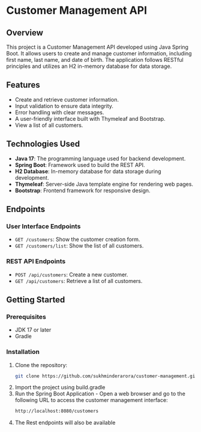 # Customer Management API

## Overview
This project is a Customer Management API developed using Java Spring Boot. It allows users to create and manage customer information, including first name, last name, and date of birth. The application follows RESTful principles and utilizes an H2 in-memory database for data storage.

## Features
- Create and retrieve customer information.
- Input validation to ensure data integrity.
- Error handling with clear messages.
- A user-friendly interface built with Thymeleaf and Bootstrap.
- View a list of all customers.

## Technologies Used
- **Java 17**: The programming language used for backend development.
- **Spring Boot**: Framework used to build the REST API.
- **H2 Database**: In-memory database for data storage during development.
- **Thymeleaf**: Server-side Java template engine for rendering web pages.
- **Bootstrap**: Frontend framework for responsive design.

## Endpoints
### User Interface Endpoints
- `GET /customers`: Show the customer creation form.
- `GET /customers/list`: Show the list of all customers.

### REST API Endpoints
- `POST /api/customers`: Create a new customer.
- `GET /api/customers`: Retrieve a list of all customers.

## Getting Started
### Prerequisites
- JDK 17 or later
- Gradle

### Installation
1. Clone the repository:
   ```bash
   git clone https://github.com/sukhminderarora/customer-management.git
2. Import the project using build.gradle
3. Run the Spring Boot Application - Open a web browser and go to the following URL to access the customer management interface:
   ```bash
   http://localhost:8080/customers
4. The Rest endpoints will also be available